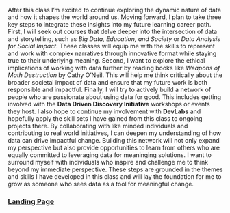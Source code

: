 After this class I’m excited to continue exploring the dynamic nature of data and how it shapes the world around us. Moving forward, I plan to take three key steps to integrate these insights into my future learning career path.
First, I will seek out courses that delve deeper into the intersection of data and storytelling, such as *Big Data, Education, and Society* or *Data Analysis for Social Impact*. These classes will equip me with the skills to represent and work with complex narratives through innovative format while staying true to their underlying meaning.
Second, I want to explore the ethical implications of working with data further by reading books like *Weapons of Math Destruction* by Cathy O’Neil. This will help me think critically about the broader societal impact of data and ensure that my future work is both responsible and impactful.
Finally, I will try to actively build a network of people who are passionate about using data for good. This includes getting involved with the **Data Driven Discovery Initiative** workshops or events they host. I also hope to continue my involvement with **DevLabs** and hopefully apply the skill sets I have gained from this class to ongoing projects there. By collaborating with like minded individuals and contributing to real world initiatives, I can deepen my understanding of how data can drive impactful change. Building this network will not only expand my perspective but also provide opportunities to learn from others who are equally committed to leveraging data for meaninging solutions. I want to surround myself with individuals who inspire and challenge me to think beyond my immediate perspective.
These steps are grounded in the themes and skills I have developed in this class and will lay the foundation for me to grow as someone who sees data as a tool for meaningful change.









### [Landing Page](https://alliyuo.github.io/)
